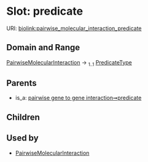 
# Slot: predicate




URI: [biolink:pairwise_molecular_interaction_predicate](https://w3id.org/biolink/vocab/pairwise_molecular_interaction_predicate)


## Domain and Range

[PairwiseMolecularInteraction](PairwiseMolecularInteraction.md) &#8594;  <sub>1..1</sub> [PredicateType](types/PredicateType.md)

## Parents

 *  is_a: [pairwise gene to gene interaction➞predicate](pairwise_gene_to_gene_interaction_predicate.md)

## Children


## Used by

 * [PairwiseMolecularInteraction](PairwiseMolecularInteraction.md)
